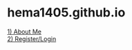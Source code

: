 # hema1405.github.io
<a href="/abtme.html">1) About Me </a> <br>
<a href="/login.html">2) Register/Login </a>
